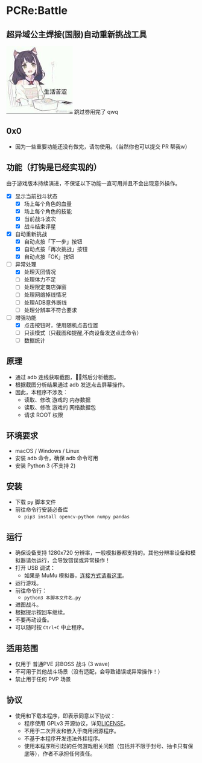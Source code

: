 # PCRe:Battle

## 超异域公主焊接(国服)自动重新挑战工具

![](j.jpg)  跳过劵用完了 qwq

## 0x0
- 因为一些重要功能还没有做完，请勿使用。（当然你也可以提交 PR 帮我w）

## 功能（打钩是已经实现的）
由于游戏版本持续演进，不保证以下功能一直可用并且不会出现意外操作。

- [x] 显示当前战斗状态
  - [x] 场上每个角色的血量
  - [x] 场上每个角色的技能
  - [x] 当前战斗波次
  - [x] 战斗结束评星
- [x] 自动重新挑战
  - [x] 自动点按「下一步」按钮
  - [x] 自动点按「再次挑战」按钮
  - [x] 自动点按「OK」按钮
- [ ] 异常处理
  - [x] 处理灭团情况
  - [ ] 处理体力不足
  - [ ] 处理限定商店弹窗
  - [ ] 处理网络掉线情况
  - [ ] 处理ADB意外断线
  - [ ] 处理分辨率不符合要求
- [ ] 增强功能
  - [x] 点击按钮时，使用随机点击位置
  - [ ] 只读模式（只截图和提醒,不向设备发送点击命令）
  - [ ] 数据统计

## 原理
- 通过 adb 连线获取截图，然后分析截图。
- 根据截图分析结果通过 adb 发送点击屏幕操作。
- 因此，本程序不涉及：
  - 读取、修改 游戏的 内存数据
  - 读取、修改 游戏的 网络数据包
  - 请求 ROOT 权限

## 环境要求
- macOS / Windows / Linux
- 安装 adb 命令，确保 adb 命令可用
- 安装 Python 3 (不支持 2)

## 安装
- 下载 py 脚本文件
- 前往命令行安装必备库
  - `pip3 install opencv-python numpy pandas`

## 运行
- 确保设备支持 1280x720 分辨率，一般模拟器都支持的。其他分辨率设备和模拟器请勿运行，会导致错误或异常操作！
- 打开 USB 调试：
  - 如果是 MuMu 模拟器，[连接方式请看这里](http://mumu.163.com/2017/12/19/25241_730476.html)。
- 运行游戏。
- 前往命令行：
  - `python3 本脚本文件名.py`
- 进图战斗。
- 根据提示按回车继续。
- 不要再动设备。
- 可以随时按 `Ctrl+C` 中止程序。

## 适用范围
- 仅用于 普通PVE 非BOSS 战斗 (3 wave)
- 不可用于其他战斗场景（没有适配，会导致错误或异常操作！）
- 禁止用于任何 PVP 场景

## 协议
- 使用和下载本程序，即表示同意以下协议：
  - 程序使用 GPLv3 开源协议，详见[LICENSE](LICENSE)。
  - 不用于二次开发和嵌入于商用闭源程序。
  - 不基于本程序开发违法外挂程序。
  - 使用本程序所引起的任何游戏相关问题（包括并不限于封号、抽卡只有保底等），作者不承担任何责任。